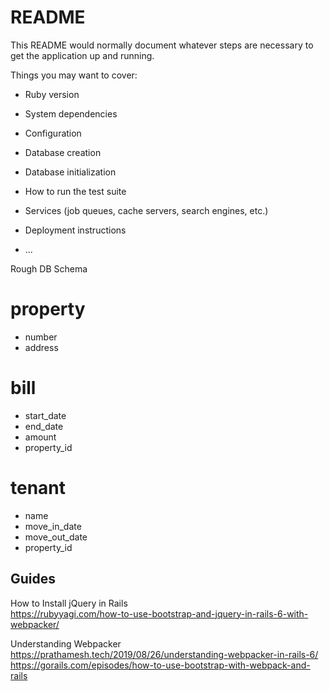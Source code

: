 # README

This README would normally document whatever steps are necessary to get the
application up and running.

Things you may want to cover:

* Ruby version

* System dependencies

* Configuration

* Database creation

* Database initialization

* How to run the test suite

* Services (job queues, cache servers, search engines, etc.)

* Deployment instructions

* ...

Rough DB Schema

property
========
- number
- address

bill
====
- start_date
- end_date
- amount
- property_id

tenant
======
- name
- move_in_date
- move_out_date
- property_id


## Guides
How to Install jQuery in Rails <br>
https://rubyyagi.com/how-to-use-bootstrap-and-jquery-in-rails-6-with-webpacker/

Understanding Webpacker <br>
https://prathamesh.tech/2019/08/26/understanding-webpacker-in-rails-6/ <br>
https://gorails.com/episodes/how-to-use-bootstrap-with-webpack-and-rails


